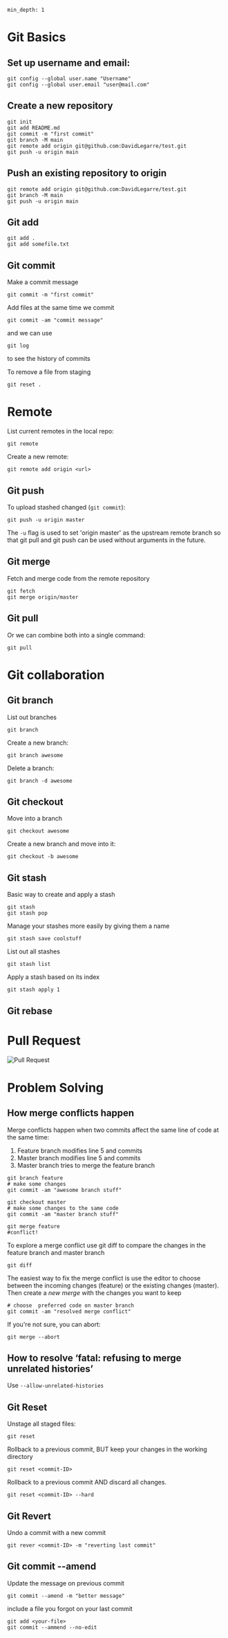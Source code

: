 ```toc
min_depth: 1
```

# Git Basics

## Set up username and email:
```
git config --global user.name "Username"
git config --global user.email "user@mail.com"
```

## Create a new repository

```
git init
git add README.md
git commit -m "first commit"
git branch -M main
git remote add origin git@github.com:DavidLegarre/test.git
git push -u origin main
```

## Push an existing repository to origin

```
git remote add origin git@github.com:DavidLegarre/test.git
git branch -M main
git push -u origin main
```

## Git add

```
git add .
git add somefile.txt
```

## Git commit

Make a commit message

```
git commit -m "first commit"
```

Add files at the same time we commit

```
git commit -am "commit message"
```

and we can use 

```
git log
```

to see the history of commits 

To remove a file from staging
```
git reset .
```

# Remote

List current remotes in the local repo:

```
git remote
```

Create a new remote:

```
git remote add origin <url>
```

## Git push

To upload stashed changed (`git commit`):

```
git push -u origin master
```

The `-u` flag is used to set 'origin master' as the upstream remote branch so that git pull and git push can be used without arguments in the future.

## Git merge

Fetch and merge code from the remote repository

```
git fetch
git merge origin/master
```

## Git pull

Or we can combine both into a single command:

```
git pull
```

# Git collaboration

## Git branch

List out branches

```
git branch
```

Create a new branch:

```
git branch awesome
```

Delete a branch:

```
git branch -d awesome
```

## Git checkout

Move into a branch

```
git checkout awesome
```

Create a new branch and move into it:

```
git checkout -b awesome
```

## Git stash

Basic way to create and apply a stash

```
git stash
git stash pop
```

Manage your stashes more easily by giving them a name

```
git stash save coolstuff
```

List out all stashes

```
git stash list
```

Apply a stash based on its index

```
git stash apply 1
```

## Git rebase


# Pull Request

![Pull Request](https://youtu.be/8lGpZkjnkt4)


# Problem Solving

## How merge conflicts happen

Merge conflicts happen when two commits affect the same line of code at the same time:

1. Feature branch modifies line 5 and commits
2. Master branch modifies line 5 and commits
3. Master branch tries to merge the feature branch

```
git branch feature
# make some changes
git commit -am "awesome branch stuff"

git checkout master
# make some changes to the same code
git commit -am "master branch stuff"

git merge feature
#conflict!
```

To explore a merge conflict use git diff to compare the changes in the feature branch and master branch

```
git diff
```

The easiest way to fix the merge conflict is use the editor to choose between the incoming changes (feature) or the existing changes (master). Then create a *new merge* with the changes you want to keep

```
# choose  preferred code on master branch
git commit -am "resolved merge conflict"
```

If you're not sure, you can abort:

```
git merge --abort
```

## How to resolve ‘fatal: refusing to merge unrelated histories’

Use `--allow-unrelated-histories`

## Git Reset

Unstage all staged files:

```
git reset
```

Rollback to a previous commit, BUT keep your changes in the working directory

```
git reset <commit-ID>
```

Rollback to a previous commit AND discard all changes. 

```
git reset <commit-ID> --hard
```

## Git Revert

Undo a commit with a new commit

```
git rever <commit-ID> -m "reverting last commit"
```

## Git commit --amend

Update the message on previous commit

```
git commit --amend -m "better message"
```

include a file you forgot on your last commit

```
git add <your-file>
git commit --ammend --no-edit
```


